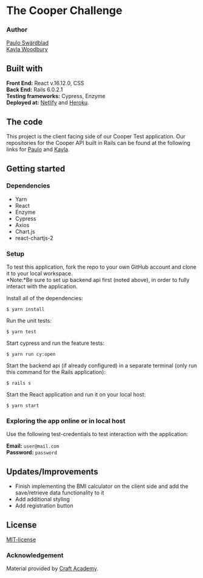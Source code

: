 # The Cooper Challenge
### Author  
[Paulo Swärdblad](https://github.com/pauloswardblad)  
[Kayla Woodbury](https://github.com/kaylawoodbury)
## Built with  
**Front End:** React v.16.12.0, CSS  
**Back End:** Rails 6.0.2.1   
**Testing frameworks:** Cypress, Enzyme  
**Deployed at:** [Netlify](https://ckpcooper.netlify.com/) and [Heroku](https://www.heroku.com/).

## The code   
This project is the client facing side of our Cooper Test application. Our repositories for the Cooper API built in Rails can be found at the following links for [Paulo](https://github.com/pauloswardblad/cooper_api) and [Kayla](https://github.com/kaylawoodbury/cooper_api).

## Getting started
### Dependencies  
* Yarn
* React
* Enzyme
* Cypress
* Axios
* Chart.js
* react-chartjs-2 


### Setup   
To test this application, fork the repo to your own GitHub account and clone it to your local workspace. </br>
*Note:*Be sure to set up backend api first (noted above), in order to fully interact with the application. 

Install all of the dependencies:    
```
$ yarn install
```  
Run the unit tests:  
```
$ yarn test
```  
Start cypress and run the feature tests:  
```
$ yarn run cy:open
```
Start the backend api (if already configured) in a separate terminal (only run this command for the Rails application):
```
$ rails s
```
Start the React application and run it on your local host:
```
$ yarn start
```


### Exploring the app online or in local host  
Use the following test-credentials to test interaction with the application:  

**Email:** `user@mail.com`  
**Password:** `password`

## Updates/Improvements   
- Finish implementing the BMI calculator on the client side and add the save/retrieve data functionality to it 
- Add additional styling
- Add registration button 

## License  
[MIT-license](https://en.wikipedia.org/wiki/MIT_License)

### Acknowledgement  
Material provided by [Craft Academy](https://craftacademy.se).  
